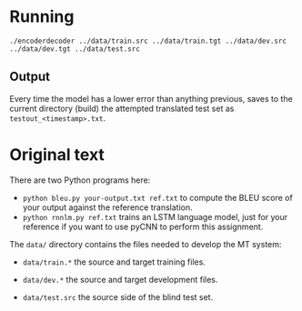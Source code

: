 # Running

```
./encoderdecoder ../data/train.src ../data/train.tgt ../data/dev.src ../data/dev.tgt ../data/test.src
```

## Output
Every time the model has a lower error than anything previous, saves to the current directory (build) the attempted translated test set as `testout_<timestamp>.txt`.

# Original text
There are two Python programs here:

 - `python bleu.py your-output.txt ref.txt` to compute the BLEU score of your output against the reference translation.
 - `python rnnlm.py ref.txt` trains an LSTM language model, just for your reference if you want to use pyCNN to perform this assignment.

The `data/` directory contains the files needed to develop the MT system:

 - `data/train.*` the source and target training files.

 - `data/dev.*` the source and target development files.

 - `data/test.src` the source side of the blind test set.

